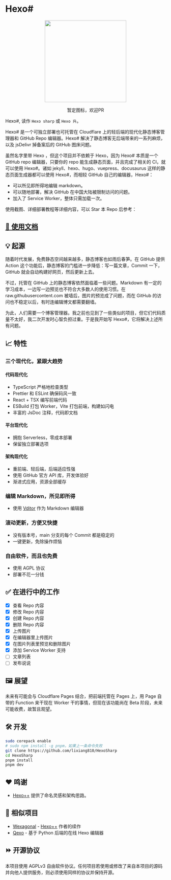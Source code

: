 # Hexo\#

<div align="center">
  <img src="https://github.com/lixiang810/HexoSharp/raw/main/src/frontend/static/favicon.svg" style="height: 256px; width: 256px" />
  <p>暂定图标，欢迎PR</p>
</div>

Hexo\#, 读作 `Hexo sharp` 或 `Hexo 升`。

Hexo\# 是一个可独立部署也可托管在 Cloudflare 上的轻后端的现代化静态博客管理器和 GitHub Repo 编辑器。Hexo\# 解决了静态博客无后端带来的一系列麻烦，以及 jsDelivr 掉备案后的 GitHub 图床问题。

虽然名字里带 Hexo ，但这个项目并不依赖于 Hexo，因为 Hexo\# 本质是一个 GitHub repo 编辑器，只要你的 repo 能生成静态页面，并且完成了相关的 CI，就可以使用 Hexo\#。诸如 jekyll、hexo、hugo、vuepress、docusaurus 这样的静态页面生成器都可以使用 Hexo\#，而相较 GitHub 自己的编辑器，Hexo\#：

- 可以所见即所得地编辑 markdown。
- 可以随地部署，解决 GitHub 在中国大陆被限制访问的问题。
- 加入了 Service Worker，整体只需加载一次。

使用截图、详细部署教程等详细内容，可以 Star 本 Repo 后参考：

## [📝 使用文档](https://docs.hsp.penclub.club/)

## 💡 起源

随着时代发展，免费静态空间越来越多，静态博客也如雨后春笋。在 GitHub 提供 Action 这个功能后，静态博客的门槛进一步降低：写一篇文章，Commit 一下，GitHub 就会自动构建好网页，然后更新上去。

不过，托管在 GitHub 上的静态博客依然面临着一些问题。Markdown 有一定的学习成本，一边写一边预览也不符合大多数人的使用习惯。在 raw.githubusercontent.com 被墙后，图片的预览成了问题，而在 GitHub 的访问也不稳定以后，有时连编辑博文都需要翻墙。

为此，人们需要一个博客管理器。我之前也见到了一些类似的项目，但它们代码质量不太好，我二次开发时心智负担过重。于是我开始写 Hexo\#，它将解决上述所有问题。

## 📈 特性

### 三个现代化，紧跟大趋势

#### 代码现代化

- TypeScript 严格地检查类型
- Prettier 和 ESLint 确保码风一致
- React + TSX 编写前端代码
- ESBuild 打包 Worker，Vite 打包前端，构建如闪电
- 丰富的 JsDoc 注释，代码即文档

#### 平台现代化

- 拥抱 Serverless，零成本部署
- 保留独立部署选项

#### 架构现代化

- 重前端、轻后端，后端适应性强
- 使用 GitHub 官方 API 库，开发体验好
- 渐进式应用，资源全部缓存

### 编辑 Markdown，所见即所得

- 使用 [Vditor](https://github.com/Vanessa219/vditor) 作为 Markdown 编辑器

### 滚动更新，方便又快捷

- 没有版本号，main 分支的每个 Commit 都是稳定的
- 一键更新，免除操作烦恼

### 自由软件，而且也免费

- 使用 AGPL 协议
- 部署不花一分钱

## ✅ 在进行中的工作

- [x] 查看 Repo 内容
- [x] 修改 Repo 内容
- [x] 创建 Repo 内容
- [x] 删除 Repo 内容
- [x] 上传图片
- [x] 在编辑器里上传图片
- [x] 在图片列表里预览和删除图片
- [x] 添加 Service Worker 支持
- [ ] 文章列表
- [ ] 发布说说

## 🖼️ 展望

未来有可能会与 Cloudflare Pages 结合，把前端托管在 Pages 上，用 Page 自带的 Function 来干现在 Worker 干的事情，但现在该功能尚在 Beta 阶段，未来可能收费，故暂且观望。

## 🛠️ 开发

```bash
sudo corepack enable
# sudo npm install -g pnpm，如果上一条命令失败
git clone https://github.com/lixiang810/HexoSharp
cd HexoSharp
pnpm install
pnpm dev
```

## ❤️ 鸣谢

- [Hexo++](https://github.com/HexoPlusPlus/HexoPlusPlus) 提供了命名灵感和架构思路。

## 🤝 相似项目

- [Wexagonal](https://github.com/Wexagonal/Wexagonal) - [Hexo++](https://github.com/HexoPlusPlus/HexoPlusPlus) 作者的续作
- [Qexo](https://github.com/am-abudu/Qexo) - 基于 Python 后端的在线 Hexo 编辑器

## ⏩ 开源协议

本项目使用 AGPLv3 自由软件协议。任何项目若使用或修改了来自本项目的源码并向他人提供服务，则必须使用同样的协议并保持开源。
